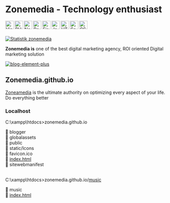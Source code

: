 # Zonemedia - Technology enthusiast
<img align="left" alt="Visual Studio Code" width="26px" src="https://cdn.iconscout.com/icon/free/png-256/visual-studio-code-3251603-2724650.png"/>
<img align="left" alt="PHP" width="26px" src="https://cdn.iconscout.com/icon/free/png-256/php-99-1175127.png"/>
<img align="left" alt="Node.js" width="26px" src="https://cdn.iconscout.com/icon/free/png-256/node-dot-js-3628953-3030178.png" />
<img align="left" alt="React" width="26px" src="https://cdn.iconscout.com/icon/free/png-256/react-3-1175109.png" />
<img align="left" alt="Firebase" width="26px" src="https://cdn.iconscout.com/icon/free/png-256/firebase-1-282796.png" />
<img align="left" alt="JavaScript" width="26px" src="https://cdn.iconscout.com/icon/free/png-256/javascript-2752148-2284965.png" />
<img align="left" alt="HTML5" width="26px" src="https://cdn.iconscout.com/icon/free/png-256/html5-40-1175193.png" />
<img align="left" alt="Sass" width="26px" src="https://cdn.iconscout.com/icon/free/png-256/sass-226054.png" />
<img align="left" alt="CSS3" width="26px" src="https://cdn.iconscout.com/icon/free/png-256/css3-11-1175239.png" />

<br/>
<br/>

[![Statistik zonemedia](https://github-readme-stats.vercel.app/api?username=zonemedia&theme=github_dark&hide=contribs,commits&show_icons=true&custom_title=Statistik%20zonemedia)](https://github.com/zonemedia)
<p><b>Zonemedia is</b> one of the best digital marketing agency, ROI oriented Digital marketing solution</p>
<a href="https://zoneamedia.blogspot.com"><img src="https://camo.githubusercontent.com/90808661433696bc57dce8d4ad732307b5cec6270e6b846f114dcd7ee7f9458a/68747470733a2f2f636f646573616e64626f782e696f2f7374617469632f696d672f706c61792d636f646573616e64626f782e737667" alt="blog-element-plus" data-canonical-src="https://codesandbox.io/static/img/play-codesandbox.svg" style="max-width: 100%;"></a>
<h2>Zonemedia.github.io</h2>
<p><a href="https://zoneamedia.blogspot.com">Zoneamedia</a> is the ultimate authority on optimizing every aspect of your life. Do everything better</p>
<h3>Localhost</h3>
<p>C:\xampp\htdocs>zonemedia.github.io</p>
📁 blogger
<br />
📁 globalassets
<br />
📁 public
<br />
📁 static/Icons
<br />
📄 favicon.ico
<br />
📄 <a href="https://zonemedia.github.io">index.html</a>
<br />
📄 sitewebmanifest
<br />
<br />
<p>C:\xampp\htdocs>zonemedia.github.io/<a href="https://zonemedia.github.io/music">music</a></p>
📁 music
<br />
📄 <a href="https://github.com/zonemedia/zonemedia.github.io/tree/master/music">index.html</a>
